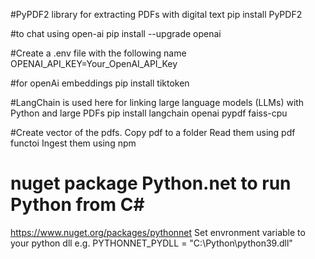 #PyPDF2 library for extracting PDFs with digital text
pip install PyPDF2

#to chat using open-ai
pip install --upgrade openai

#Create a .env file with the following name
OPENAI_API_KEY=Your_OpenAI_API_Key

#for openAi embeddings
pip install tiktoken

#LangChain is used here for linking large language models (LLMs) with Python and large PDFs
pip install langchain openai pypdf faiss-cpu

#Create vector of the pdfs.
Copy pdf to a folder
Read them using pdf functoi
Ingest them using npm

# nuget package Python.net to run Python from C#
https://www.nuget.org/packages/pythonnet
Set envronment variable to your python dll e.g.
PYTHONNET_PYDLL  = "C:\Python\python39.dll"